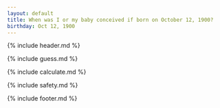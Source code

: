 ```yaml
---
layout: default
title: When was I or my baby conceived if born on October 12, 1900?
birthday: Oct 12, 1900
---
```


{% include header.md %}

{% include guess.md %}

{% include calculate.md %}

{% include safety.md %}

{% include footer.md %}



